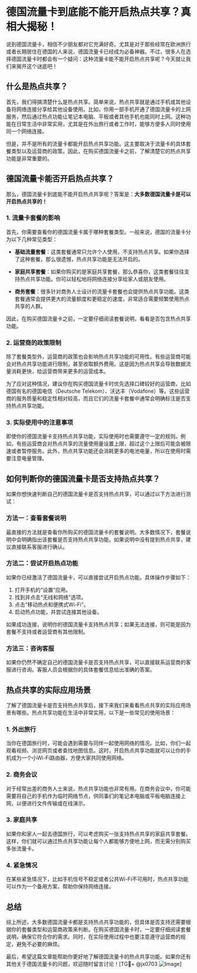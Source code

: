 # 德国流量卡到底能不能开启热点共享？真相大揭秘！

说到德国流量卡，相信不少朋友都对它充满好奇。尤其是对于那些经常在欧洲旅行或者长期居住在德国的人来说，德国流量卡已经成为必备神器。不过，很多人在选择德国流量卡时都会有一个疑问：这种流量卡能不能开启热点共享呢？今天就让我们来揭开这个谜底吧！

## 什么是热点共享？

首先，我们得搞清楚什么是热点共享。简单来说，热点共享就是通过手机或其他设备将网络连接分享给其他设备使用。比如，你用一部手机开通了德国流量卡的上网服务，然后通过热点功能让笔记本电脑、平板或者其他手机也能同时上网。这种功能在日常生活中非常实用，尤其是在外出旅行或者工作时，能够方便多人同时使用同一个网络连接。

但是，并不是所有的流量卡都能开启热点共享功能。这主要取决于流量卡的具体套餐类型以及运营商的政策。因此，在购买德国流量卡之前，了解清楚它的热点共享功能是非常重要的。

## 德国流量卡能否开启热点共享？

那么，德国流量卡到底能不能开启热点共享呢？答案是：**大多数德国流量卡是可以开启热点共享的！**

### 1. 流量卡套餐的影响

首先，你需要查看你的德国流量卡属于哪种套餐类型。一般来说，德国的流量卡分为以下几种常见类型：

- **基础流量套餐**：这类套餐通常只允许个人使用，不支持热点共享。如果你选择了这种套餐，那么很遗憾，热点共享功能是无法开启的。
  
- **家庭共享套餐**：如果你购买的是家庭共享套餐，那么恭喜你，这类套餐往往支持热点共享功能。你可以轻松地将网络连接分享给家人或朋友使用。

- **商务套餐**：很多针对商务人士设计的流量卡套餐也会提供热点共享功能。这类套餐通常会提供更大的流量额度和更稳定的速度，非常适合需要频繁使用热点共享的人群。

因此，在购买德国流量卡之前，一定要仔细阅读套餐说明，看看是否包含热点共享功能。

### 2. 运营商的政策限制

除了套餐类型外，运营商的政策也会影响热点共享功能的可用性。有些运营商可能会对热点共享功能进行限制，甚至收取额外费用。这是因为热点共享会导致数据流量消耗更快，给运营商带来更多的运营成本。

为了应对这种情况，建议你在购买德国流量卡时优先选择口碑较好的运营商，比如德国有名的德国电信（Deutsche Telekom）、沃达丰（Vodafone）等。这些运营商的服务质量和稳定性相对较高，而且它们的流量卡套餐中通常会明确标注是否支持热点共享功能。

### 3. 实际使用中的注意事项

即使你的德国流量卡支持热点共享功能，实际使用时也需要遵守一定的规则。例如，有些运营商会对热点共享的流量使用量设置上限，超过这个上限后可能会被限速或者暂停服务。此外，热点共享功能还会消耗更多的电池电量，所以在使用时需要注意电量管理。

## 如何判断你的德国流量卡是否支持热点共享？

如果你想快速判断自己的德国流量卡是否支持热点共享，可以通过以下方法进行测试：

### 方法一：查看套餐说明

最直接的方法就是查看你所购买的德国流量卡的套餐说明。大多数情况下，套餐说明中会明确指出该套餐是否支持热点共享功能。如果说明中没有提到热点共享，建议直接联系客服进行确认。

### 方法二：尝试开启热点功能

如果你已经激活了德国流量卡，可以直接尝试开启热点功能。具体操作步骤如下：

1. 打开手机的“设置”应用。
2. 找到并点击“无线和网络”选项。
3. 点击“移动热点和便携式Wi-Fi”。
4. 启动热点功能，并尝试连接其他设备。

如果成功连接，说明你的德国流量卡支持热点共享；如果无法连接，则可能是因为套餐不支持或者运营商有其他限制。

### 方法三：咨询客服

如果你仍然不确定自己的德国流量卡是否支持热点共享，可以直接联系运营商的客服进行咨询。客服人员会根据你的具体套餐信息给出准确的答案。

## 热点共享的实际应用场景

了解了德国流量卡是否支持热点共享后，接下来我们来看看热点共享的实际应用场景有哪些。热点共享功能在生活中非常实用，以下是一些常见的使用场景：

### 1. 外出旅行

当你在德国旅行时，可能会遇到需要与同伴一起使用网络的情况。比如，你们一起观看视频、浏览网页或者查找地图信息。这时，开启热点共享功能就可以让你的手机成为一个小Wi-Fi路由器，方便大家共同使用网络。

### 2. 商务会议

对于经常出差的商务人士来说，热点共享功能也非常有用。在商务会议中，你可能需要将自己的手机作为临时网络节点，供同事们的笔记本电脑或平板电脑连接上网，以便进行文件传输或在线演示。

### 3. 家庭共享

如果你和家人一起去德国旅行，可以考虑购买一张支持热点共享的家庭共享套餐。这样，你们就可以通过热点共享功能让每个人都能够方便地上网，而无需分别购买多张流量卡。

### 4. 紧急情况

在某些紧急情况下，比如手机信号不稳定或者公共Wi-Fi不可用时，热点共享功能可以作为一个备用方案，帮助你保持网络连接。

## 总结

综上所述，大多数德国流量卡都是支持热点共享功能的，但具体是否支持还需要根据你的套餐类型和运营商政策来判断。在购买德国流量卡时，一定要仔细阅读套餐说明，确保它符合你的需求。同时，在实际使用过程中也要注意遵守运营商的规定，避免不必要的麻烦。

最后，希望这篇文章能帮助你更好地了解德国流量卡的热点共享功能。如果你还有其他关于德国流量卡的问题，欢迎随时留言讨论！[TG💪+ @jx0703 ![Image](https://github.com/user-attachments/assets/dbca1d08-cadb-493c-b0ec-ad6f7a83f270)]